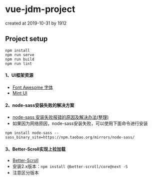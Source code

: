 # vue-jdm-project

created at 2019-10-31 by 1912

## Project setup
```
npm install
npm run serve
npm run build
npm run lint
```

#### 1、UI框架资源

* [Font Awesome 字体](http://fontawesome.dashgame.com/)
* [Mint UI](http://mint-ui.github.io/#!/zh-cn)


#### 2、node-sass安装失败的解决方案

* [node-sass 安装失败报错的原因及解决办法(整理)](https://www.cnblogs.com/gitnull/p/10188030.html)
* 如果因为网络原因，node-sass安装失败，可以使用下面命令进行安装
```
npm install node-sass --sass_binary_site=https://npm.taobao.org/mirrors/node-sass/
```

#### 3、Better-Scroll实现上拉加载

* [Better-Scroll](https://better-scroll.github.io/docs/zh-CN/guide/how-to-install.html#npm)
* 安装2.x版本：`npm install @better-scroll/core@next -S`
* 注意区分版本

